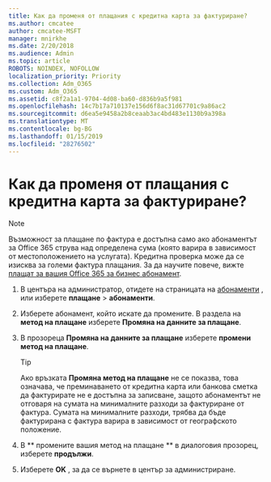 ```yaml
---
title: Как да променя от плащания с кредитна карта за фактуриране?
ms.author: cmcatee
author: cmcatee-MSFT
manager: mnirkhe
ms.date: 2/20/2018
ms.audience: Admin
ms.topic: article
ROBOTS: NOINDEX, NOFOLLOW
localization_priority: Priority
ms.collection: Adm_O365
ms.custom: Adm_O365
ms.assetid: c8f2a1a1-9704-4d08-ba60-d836b9a5f981
ms.openlocfilehash: 14c7b17a710137e156d6f8ac31d67701c9a86ac2
ms.sourcegitcommit: d6ea5e9458a2b8ceaab3ac4bd483e1130b9a398a
ms.translationtype: MT
ms.contentlocale: bg-BG
ms.lasthandoff: 01/15/2019
ms.locfileid: "28276502"
---
```

# <a name="how-do-i-change-from-credit-card-payments-to-invoice"></a>Как да променя от плащания с кредитна карта за фактуриране?

> [!NOTE]
> Възможност за плащане по фактура е достъпна само ако абонаментът за Office 365 струва над определена сума (която варира в зависимост от местоположението на услугата). Кредитна проверка може да се изисква за големи фактура плащания. За да научите повече, вижте [плащат за вашия Office 365 за бизнес абонамент](https://support.office.com/article/734f4aab-df2d-4e9b-8cb1-691910bde216). 
  
1. В центъра на администратор, отидете на страницата на [абонаменти](https://go.microsoft.com/fwlink/p/?linkid=842054) , или изберете **плащане** \> **абонаменти**.
    
2. Изберете абонамент, който искате да промените. В раздела на **метод на плащане** изберете **Промяна на данните за плащане**.
    
3. В прозореца **Промяна на данните за плащане** изберете **промени метод на плащане**.
    
    > [!TIP]
    > Ако връзката **Промяна метод на плащане** не се показва, това означава, че преминаването от кредитна карта или банкова сметка да фактурирате не е достъпна за записване, защото абонаментът не отговаря на сумата на минималните разходи за фактуриране от фактура. Сумата на минималните разходи, трябва да бъде фактурирана с фактура варира в зависимост от географското положение. 
  
4. В ** промените вашия метод на плащане ** в диалоговия прозорец, изберете **продължи**.
    
5. Изберете **OK** , за да се върнете в център за администриране. 
    

